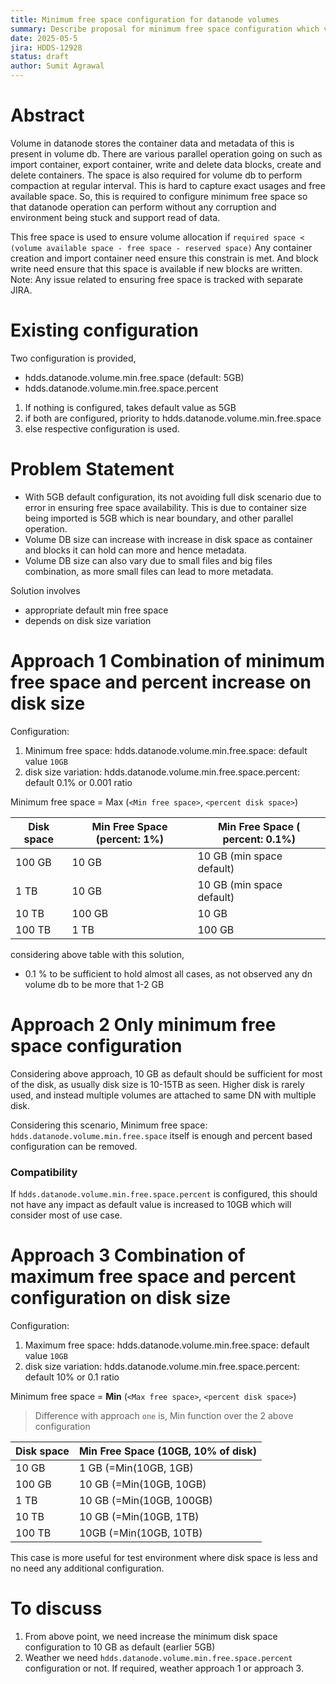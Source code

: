 ```yaml
---
title: Minimum free space configuration for datanode volumes
summary: Describe proposal for minimum free space configuration which volume must have to function correctly.
date: 2025-05-5
jira: HDDS-12928
status: draft
author: Sumit Agrawal
---
```

<!--
  Licensed under the Apache License, Version 2.0 (the "License");
  you may not use this file except in compliance with the License.
  You may obtain a copy of the License at
   http://www.apache.org/licenses/LICENSE-2.0
  Unless required by applicable law or agreed to in writing, software
  distributed under the License is distributed on an "AS IS" BASIS,
  WITHOUT WARRANTIES OR CONDITIONS OF ANY KIND, either express or implied.
  See the License for the specific language governing permissions and
  limitations under the License. See accompanying LICENSE file.
-->

# Abstract
Volume in datanode stores the container data and metadata of this is present in volume db.
There are various parallel operation going on such as import container, export container, write and delete data blocks,
create and delete containers. The space is also required for volume db to perform compaction at regular interval.
This is hard to capture exact usages and free available space. So, this is required to configure minimum free space
so that datanode operation can perform without any corruption and environment being stuck and support read of data.

This free space is used to ensure volume allocation if `required space < (volume available space - free space - reserved space)`
Any container creation and import container need ensure this constrain is met. And block write need ensure that this space is available if new blocks are written.
Note: Any issue related to ensuring free space is tracked with separate JIRA.

# Existing configuration
Two configuration is provided,
- hdds.datanode.volume.min.free.space  (default: 5GB)
- hdds.datanode.volume.min.free.space.percent

1. If nothing is configured, takes default value as 5GB
2. if both are configured, priority to hdds.datanode.volume.min.free.space
3. else respective configuration is used.

# Problem Statement

- With 5GB default configuration, its not avoiding full disk scenario due to error in ensuring free space availability.
This is due to container size being imported is 5GB which is near boundary, and other parallel operation.
- Volume DB size can increase with increase in disk space as container and blocks it can hold can more and hence metadata.
- Volume DB size can also vary due to small files and big files combination, as more small files can lead to more metadata.

Solution involves
- appropriate default min free space
- depends on disk size variation

# Approach 1 Combination of minimum free space and percent increase on disk size

Configuration:
1. Minimum free space: hdds.datanode.volume.min.free.space: default value `10GB`
2. disk size variation: hdds.datanode.volume.min.free.space.percent: default 0.1% or 0.001 ratio

Minimum free space = Max (`<Min free space>`, `<percent disk space>`)

| Disk space | Min Free Space (percent: 1%) | Min Free Space ( percent: 0.1%) |
| -- |------------------------------|---------------------------------|
| 100 GB | 10 GB | 10 GB (min space default)       |
| 1 TB | 10 GB | 10 GB (min space default) |
| 10 TB | 100 GB | 10 GB |
| 100 TB |  1 TB | 100 GB |

considering above table with this solution,
- 0.1 % to be sufficient to hold almost all cases, as not observed any dn volume db to be more that 1-2 GB

# Approach 2 Only minimum free space configuration

Considering above approach, 10 GB as default should be sufficient for most of the disk, as usually disk size is 10-15TB as seen.
Higher disk is rarely used, and instead multiple volumes are attached to same DN with multiple disk.

Considering this scenario, Minimum free space: `hdds.datanode.volume.min.free.space` itself is enough and
percent based configuration can be removed.

### Compatibility
If `hdds.datanode.volume.min.free.space.percent` is configured, this should not have any impact
as default value is increased to 10GB which will consider most of use case.

# Approach 3 Combination of maximum free space and percent configuration on disk size

Configuration:
1. Maximum free space: hdds.datanode.volume.min.free.space: default value `10GB`
2. disk size variation: hdds.datanode.volume.min.free.space.percent: default 10% or 0.1 ratio

Minimum free space = **Min** (`<Max free space>`, `<percent disk space>`)
> Difference with approach `one` is, Min function over the 2 above configuration

| Disk space | Min Free Space (10GB, 10% of disk) |
| -- |------------------------------------|
| 10 GB | 1 GB (=Min(10GB, 1GB)              |
| 100 GB | 10 GB (=Min(10GB, 10GB)            |
| 1 TB | 10 GB   (=Min(10GB, 100GB)         |
| 10 TB | 10 GB (=Min(10GB, 1TB)             |
| 100 TB | 10GB  (=Min(10GB, 10TB)            |

This case is more useful for test environment where disk space is less and no need any additional configuration.

# To discuss
1. From above point, we need increase the minimum disk space configuration to 10 GB as default (earlier 5GB)
2. Weather we need `hdds.datanode.volume.min.free.space.percent` configuration or not. If required, weather approach 1 or approach 3.



